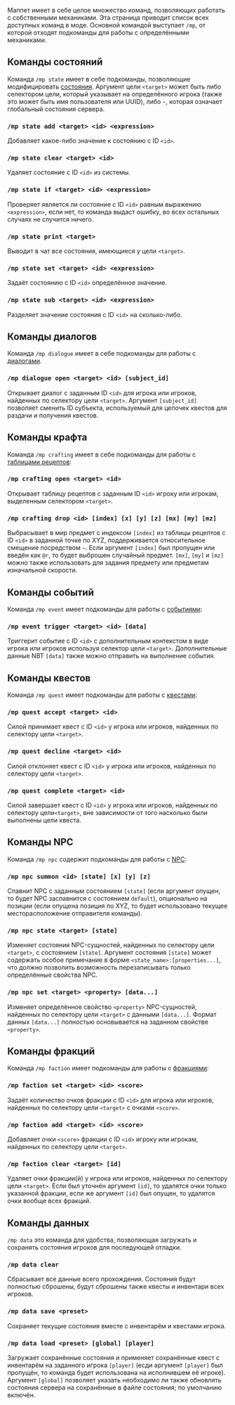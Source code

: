 Маппет имеет в себе целое множество команд, позволяющих работать с собственными механиками. Эта страница приводит список всех доступных команд в моде. Основной командой выступает `/mp`, от которой отходят подкоманды для работы с определёнными механиками.

## Команды состояний

Команда `/mp state` имеет в себе подкоманды, позволяющие модифицировать [состояния](./Состояния.md). Аргумент цели `<target>` может быть либо селектором цели, который указывает на определённого игрока (также это может быть имя пользователя или UUID), либо `~`, которая означает глобальный состояния сервера.

### `/mp state add <target> <id> <expression>`

Добавляет какое-либо значение к состоянию с ID `<id>`.

### `/mp state clear <target> <id>`

Удаляет состояние с ID `<id>` из системы.

### `/mp state if <target> <id> <expression>`

Проверяет является ли состояние с ID `<id>` равным выражению `<expression>`, если нет, то команда выдаст ошибку, во всех остальных случаях не случится ничего.

### `/mp state print <target>`

Выводит в чат все состояния, имеющиеся у цели `<target>`.

### `/mp state set <target> <id> <expression>`

Задаёт состоянию с ID `<id>` определённое значение.

### `/mp state sub <target> <id> <expression>`

Разделяет значение состояния с ID `<id>` на сколько-либо.

## Команды диалогов

Команда `/mp dialogue` имеет в себе подкоманды для работы с [диалогами](./Диалоги.md).

### `/mp dialogue open <target> <id> [subject_id]`

Открывает диалог с заданным ID `<id>` для игрока или игроков, найденных по селектору цели `<target>`. Аргумент `[subject_id]` позволяет сменить ID субъекта, используемый для цепочек квестов для раздачи и получения квестов.

## Команды крафта

Команда `/mp crafting` имеет в себе подкоманды для работы с [таблицами рецептов](./Таблица-рецептов.md):

### `/mp crafting open <target> <id>`

Открывает таблицу рецептов с заданным ID `<id>` игроку или игрокам, выделенным селектором `<target>`.

### `/mp crafting drop <id> [index] [x] [y] [z] [mx] [my] [mz]`

Выбрасывает в мир предмет с индексом `[index]` из таблицы рецептов с ID `<id>` в заданной точке по XYZ, поддерживается относительное смещение посредством `~`. Если аргумент `[index]` был пропущен или введён как `@r`, то будет выброшен случайный предмет. `[mx]`, `[my]` и `[mz]` можно также использовать для задания предмету или предметам изначальной скорости.

## Команды событий

Команда `/mp event` имеет подкоманды для работы с [событиями](./События.md):

### `/mp event trigger <target> <id> [data]`

Триггерит событие с ID `<id>` с дополнительным контекстом в виде игрока или игроков используя селектор цели `<target>`. Дополнительные данные NBT `[data]` также можно отправить на выполнение события.

## Команды квестов

Команда `/mp quest` имеет подкоманды для работы с [квестами](./Квесты.md):

### `/mp quest accept <target> <id>`

Силой принимает квест с ID `<id>` у игрока или игроков, найденных по селектору цели `<target>`.

### `/mp quest decline <target> <id>`

Силой отклоняет квест с ID `<id>` у игрока или игроков, найденных по селектору цели `<target>`.

### `/mp quest complete <target> <id>`

Силой завершает квест с  ID `<id>` у игрока или игроков, найденных по селектору цели`<target>`, вне зависимости от того насколько были выполнены цели квеста.

## Команды NPC

Команда `/mp npc` содержит подкоманды для работы с [NPC](./NPC.md):

### `/mp npc summon <id> [state] [x] [y] [z]`

Спавнит NPC с заданным состоянием `[state]` (если аргумент опущен, то будет NPC заспавнится с состоянием `default`), опционально на позиции (если опущена позиция по XYZ, то будет использовано текущее месторасположение отправителя команды).

### `/mp npc state <target> [state]`

Изменяет состояния NPC-сущностей, найденных по селектору цели `<target>`, с состоянием `[state]`. Аргумент состояния `[state]` может содержать особое примечание в форме `<state_name>:[properties...]`, что должно позволить возможность перезаписывать только определённые свойства NPC.

### `/mp npc set <target> <property> [data...]`

Изменяет определённое свойство `<property>` NPC-сущностей, найденных по селектору цели `<target>` с данными `[data...]`. Формат данных `[data...]` полностью основывается на заданном свойстве `<property>`.

## Команды фракций

Команда `/mp faction` имеет подкоманды для работы с [фракциями](./Фракции.md):

### `/mp faction set <target> <id> <score>`

Задаёт количество очков фракции с ID `<id>` для игрока или игроков, найденных по селектору цели `<target>` с очками `<score>`.

### `/mp faction add <target> <id> <score>`

Добавляет очки `<score>` фракции с ID `<id>` игроку или игрокам, найденных по селектору цели `<target>`.

### `/mp faction clear <target> [id]`

Удаляет очки фракции(й) у игрока или игроков, найденных по селектору цели `<target>`. Если был уточнён аргумент `[id]`, то удалятся очки только указанной фракции, если же аргумент `[id]` был опущен, то удалятся очки вообще всех фракций.

## Команды данных

`/mp data` это команда для удобства, позволяющая загружать и сохранять состояния игроков для последующей отладки.

### `/mp data clear`

Сбрасывает все данные всего прохождения. Состояния будут полностью сброшены, будут сброшены также квесты и инвентари всех игроков.

### `/mp data save <preset>`

Сохраняет текущие состояния вместе с инвентарём и квестами игрока.

### `/mp data load <preset> [global] [player]`

Загружает сохранённые состояния и применяет сохранённые квест с инвентарём на заданного игрока `[player]` (есди аргумент `[player]` был пропущён, то команда будет использована на исполнившем её игроке). Аргумент `[global]` позволяет указать необходимо ли также обновлять состояния сервера на сохранённые в файле состояния; по умолчанию включён.
